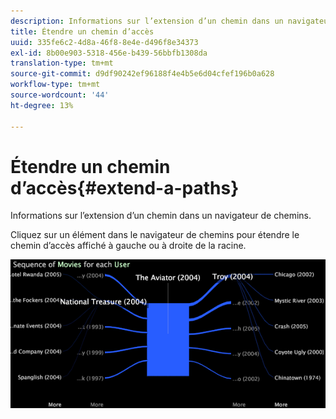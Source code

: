 ```yaml
---
description: Informations sur l’extension d’un chemin dans un navigateur de chemins.
title: Étendre un chemin d’accès
uuid: 335fe6c2-4d8a-46f8-8e4e-d496f8e34373
exl-id: 8b00e903-5318-456e-b439-56bbfb1308da
translation-type: tm+mt
source-git-commit: d9df90242ef96188f4e4b5e6d04cfef196b0a628
workflow-type: tm+mt
source-wordcount: '44'
ht-degree: 13%

---
```


# Étendre un chemin d’accès{#extend-a-paths}

Informations sur l’extension d’un chemin dans un navigateur de chemins.

Cliquez sur un élément dans le navigateur de chemins pour étendre le chemin d’accès affiché à gauche ou à droite de la racine.

![](assets/vis_PathBrowser_ExplorePaths.png)
